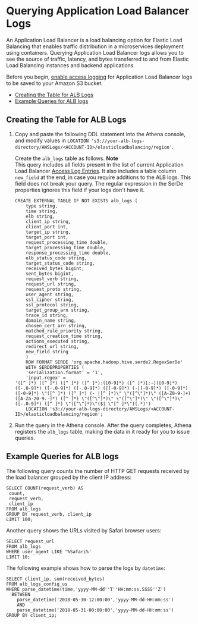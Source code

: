 # Querying Application Load Balancer Logs<a name="application-load-balancer-logs"></a>

An Application Load Balancer is a load balancing option for Elastic Load Balancing that enables traffic distribution in a microservices deployment using containers\. Querying Application Load Balancer logs allows you to see the source of traffic, latency, and bytes transferred to and from Elastic Load Balancing instances and backend applications\.

Before you begin, [enable access logging](https://docs.aws.amazon.com/elasticloadbalancing/latest/application/load-balancer-access-logs.html#enable-access-logging) for Application Load Balancer logs to be saved to your Amazon S3 bucket\.
+  [Creating the Table for ALB Logs](#create-alb-table) 
+  [Example Queries for ALB logs](#query-alb-logs-examples) 

## Creating the Table for ALB Logs<a name="create-alb-table"></a>

1. Copy and paste the following DDL statement into the Athena console, and modify values in `LOCATION 's3://your-alb-logs-directory/AWSLogs/<ACCOUNT-ID>/elasticloadbalancing/region'`\. 

   Create the `alb_logs` table as follows\.
**Note**  
This query includes all fields present in the list of current Application Load Balancer [Access Log Entries](https://docs.aws.amazon.com/elasticloadbalancing/latest/application/load-balancer-access-logs.html#access-log-entry-format)\. It also includes a table column `new_field` at the end, in case you require additions to the ALB logs\. This field does not break your query\. The regular expression in the SerDe properties ignores this field if your logs don't have it\. 

   ```
   CREATE EXTERNAL TABLE IF NOT EXISTS alb_logs (
       type string,
       time string,
       elb string,
       client_ip string,
       client_port int,
       target_ip string,
       target_port int,
       request_processing_time double,
       target_processing_time double,
       response_processing_time double,
       elb_status_code string,
       target_status_code string,
       received_bytes bigint,
       sent_bytes bigint,
       request_verb string,
       request_url string,
       request_proto string,
       user_agent string,
       ssl_cipher string,
       ssl_protocol string,
       target_group_arn string,
       trace_id string,
       domain_name string,
       chosen_cert_arn string,
       matched_rule_priority string,
       request_creation_time string,
       actions_executed string,
       redirect_url string,
       new_field string
       )
       ROW FORMAT SERDE 'org.apache.hadoop.hive.serde2.RegexSerDe'
       WITH SERDEPROPERTIES (
       'serialization.format' = '1',
       'input.regex' = 
   '([^ ]*) ([^ ]*) ([^ ]*) ([^ ]*):([0-9]*) ([^ ]*)[:-]([0-9]*) ([-.0-9]*) ([-.0-9]*) ([-.0-9]*) (|[-0-9]*) (-|[-0-9]*) ([-0-9]*) ([-0-9]*) \"([^ ]*) ([^ ]*) (- |[^ ]*)\" \"([^\"]*)\" ([A-Z0-9-]+) ([A-Za-z0-9.-]*) ([^ ]*) \"([^\"]*)\" \"([^\"]*)\" \"([^\"]*)\" ([-.0-9]*) ([^ ]*) \"([^\"]*)\"($| \"[^ ]*\")(.*)')
       LOCATION 's3://your-alb-logs-directory/AWSLogs/<ACCOUNT-ID>/elasticloadbalancing/region';
   ```

1. Run the query in the Athena console\. After the query completes, Athena registers the `alb_logs` table, making the data in it ready for you to issue queries\.

## Example Queries for ALB logs<a name="query-alb-logs-examples"></a>

The following query counts the number of HTTP GET requests received by the load balancer grouped by the client IP address:

```
SELECT COUNT(request_verb) AS
 count,
 request_verb,
 client_ip
FROM alb_logs
GROUP BY request_verb, client_ip
LIMIT 100;
```

Another query shows the URLs visited by Safari browser users:

```
SELECT request_url
FROM alb_logs
WHERE user_agent LIKE '%Safari%'
LIMIT 10;
```

The following example shows how to parse the logs by `datetime`:

```
SELECT client_ip, sum(received_bytes)
FROM alb_logs_config_us
WHERE parse_datetime(time,'yyyy-MM-dd''T''HH:mm:ss.SSSS''Z')
  BETWEEN 
    parse_datetime('2018-05-30-12:00:00','yyyy-MM-dd-HH:mm:ss')
    AND
    parse_datetime('2018-05-31-00:00:00','yyyy-MM-dd-HH:mm:ss')
GROUP BY client_ip;
```